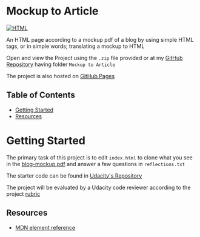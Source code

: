 # Mockup to Article

[![HTML](https://img.shields.io/badge/html-5-e34c26)]()

An HTML page according to a mockup pdf of a blog by using simple HTML tags, or in simple words; translating a mockup to HTML

Open and view the Project using the `.zip` file provided or at my [GitHub Repository] having folder `Mockup to Article`

The project is also hosted on [GitHub Pages]

## Table of Contents
- [Getting Started](#getting-started)
- [Resources](#resources)

# Getting Started

The primary task of this project is to edit `index.html` to clone what you see in the [blog-mockup.pdf] and answer a few questions in `reflections.txt`

The starter code can be found in [Udacity's Repository]

The project will be evaluated by a Udacity code reviewer according to the project [rubric]

## Resources

* [MDN element reference](https://developer.mozilla.org/en-US/docs/Web/HTML/Element)

[GitHub Repository]: https://github.com/madhur-taneja/Front-End-Projects/tree/master/Project%202%20(Mockup%20to%20Article)
[GitHub Pages]: https://madhur-taneja.github.io/Front-End-Projects/Project%202%20(Mockup%20to%20Article)/index.html

[Udacity's Repository]: https://github.com/udacity/frontend-mockup-to-article
[rubric]: https://review.udacity.com/#!/projects/7359899771/rubric

[blog-mockup.pdf]: https://github.com/madhur-taneja/Front-End-Projects/blob/master/Project%202%20(Mockup%20to%20Article)/blog-mockup.pdf
